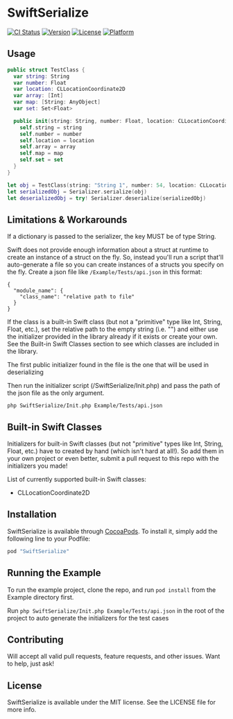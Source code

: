# SwiftSerialize

[![CI Status](http://img.shields.io/travis/CKalnasy/SwiftSerialize.svg?style=flat)](https://travis-ci.org/CKalnasy/SwiftSerialize)
[![Version](https://img.shields.io/cocoapods/v/SwiftSerialize.svg?style=flat)](http://cocoapods.org/pods/SwiftSerialize)
[![License](https://img.shields.io/cocoapods/l/SwiftSerialize.svg?style=flat)](http://cocoapods.org/pods/SwiftSerialize)
[![Platform](https://img.shields.io/cocoapods/p/SwiftSerialize.svg?style=flat)](http://cocoapods.org/pods/SwiftSerialize)

## Usage

```Swift
public struct TestClass {
  var string: String
  var number: Float
  var location: CLLocationCoordinate2D
  var array: [Int]
  var map: [String: AnyObject]
  var set: Set<Float>

  public init(string: String, number: Float, location: CLLocationCoordinate2D, array: [Int], map: [String: AnyObject], set: Set<Float>) {
    self.string = string
    self.number = number
    self.location = location
    self.array = array
    self.map = map
    self.set = set
  }
}

let obj = TestClass(string: "String 1", number: 54, location: CLLocationCoordinate2DMake(39, 49), array: [1, 2, 3], map: ["key1" : ["key2": 43]], set: Set([1.4, 1, 3.6, 66.6]))
let serializedObj = Serializer.serialize(obj)
let deserializedObj = try! Serializer.deserialize(serializedObj)
```

## Limitations & Workarounds

If a dictionary is passed to the serializer, the key MUST be of type String.

Swift does not provide enough information about a struct at runtime to create an instance of a struct on the fly.
So, instead you'll run a script that'll auto-generate a file so you can create instances of a structs you specify on the fly.
Create a json file like `/Example/Tests/api.json` in this format:
```
{
  "module_name": {
    "class_name": "relative path to file"
  }
}
```

If the class is a built-in Swift class (but not a "primitive" type like Int, String, Float, etc.), set the relative path to the empty string (i.e. "") and either use the initializer provided in the library already if it exists or create your own. See the Built-in Swift Classes section to see which classes are included in the library.

The first public initializer found in the file is the one that will be used in deserializing

Then run the initializer script (/SwiftSerialize/Init.php) and pass the path of the json file as the only argument.

`php SwiftSerialize/Init.php Example/Tests/api.json`

## Built-in Swift Classes

Initializers for built-in Swift classes (but not "primitive" types like Int, String, Float, etc.) have to created by hand (which isn't hard at all!).
So add them in your own project or even better, submit a pull request to this repo with the initializers you made!

List of currently supported built-in Swift classes:
- CLLocationCoordinate2D

## Installation

SwiftSerialize is available through [CocoaPods](http://cocoapods.org). To install
it, simply add the following line to your Podfile:

```ruby
pod "SwiftSerialize"
```

## Running the Example

To run the example project, clone the repo, and run `pod install` from the Example directory first.

Run `php SwiftSerialize/Init.php Example/Tests/api.json` in the root of the project to auto generate the initializers for the test cases

## Contributing

Will accept all valid pull requests, feature requests, and other issues. Want to help, just ask!

## License

SwiftSerialize is available under the MIT license. See the LICENSE file for more info.
